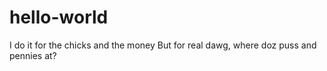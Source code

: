 # hello-world
I do it for the chicks and the money 
But for real dawg, where doz puss and pennies at?
